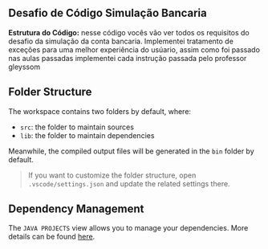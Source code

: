 ## Desafio de Código Simulação Bancaria
**Estrutura do Código:** nesse código vocês vão ver todos os requisitos do desafio da simulação da conta bancaria.
Implementei tratamento de exceções para uma melhor experiência do usúario, assim como foi passado nas aulas passadas implementei cada instrução passada
pelo professor gleyssom


## Folder Structure

The workspace contains two folders by default, where:

- `src`: the folder to maintain sources
- `lib`: the folder to maintain dependencies

Meanwhile, the compiled output files will be generated in the `bin` folder by default.

> If you want to customize the folder structure, open `.vscode/settings.json` and update the related settings there.

## Dependency Management

The `JAVA PROJECTS` view allows you to manage your dependencies. More details can be found [here](https://github.com/microsoft/vscode-java-dependency#manage-dependencies).
